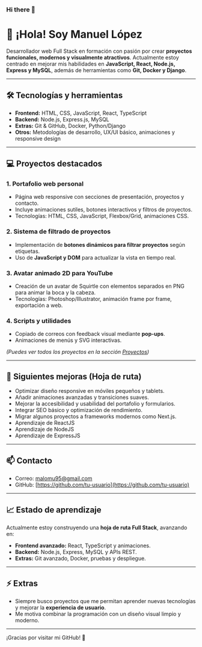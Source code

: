 ### Hi there 👋

# 👋 ¡Hola! Soy Manuel López

Desarrollador web Full Stack en formación con pasión por crear **proyectos funcionales, modernos y visualmente atractivos**. Actualmente estoy centrado en mejorar mis habilidades en **JavaScript, React, Node.js, Express y MySQL**, además de herramientas como **Git, Docker y Django**.

---

## 🛠 Tecnologías y herramientas

- **Frontend:** HTML, CSS, JavaScript, React, TypeScript  
- **Backend:** Node.js, Express.js, MySQL  
- **Extras:** Git & GitHub, Docker, Python/Django  
- **Otros:** Metodologías de desarrollo, UX/UI básico, animaciones y responsive design

---

## 💻 Proyectos destacados

### 1. Portafolio web personal
- Página web responsive con secciones de presentación, proyectos y contacto.  
- Incluye animaciones sutiles, botones interactivos y filtros de proyectos.  
- Tecnologías: HTML, CSS, JavaScript, Flexbox/Grid, animaciones CSS.  

### 2. Sistema de filtrado de proyectos
- Implementación de **botones dinámicos para filtrar proyectos** según etiquetas.  
- Uso de **JavaScript y DOM** para actualizar la vista en tiempo real.

### 3. Avatar animado 2D para YouTube
- Creación de un avatar de Squirtle con elementos separados en PNG para animar la boca y la cabeza.  
- Tecnologías: Photoshop/Illustrator, animación frame por frame, exportación a web.  

### 4. Scripts y utilidades
- Copiado de correos con feedback visual mediante **pop-ups**.  
- Animaciones de menús y SVG interactivas.  

*(Puedes ver todos los proyectos en la sección [Proyectos](#proyectos))*

---

## 🔮 Siguientes mejoras (Hoja de ruta)

- Optimizar diseño responsive en móviles pequeños y tablets.  
- Añadir animaciones avanzadas y transiciones suaves.  
- Mejorar la accesibilidad y usabilidad del portafolio y formularios.  
- Integrar SEO básico y optimización de rendimiento.  
- Migrar algunos proyectos a frameworks modernos como Next.js.
- Aprendizaje de ReactJS
- Aprendizaje de NodeJS
- Aprendizaje de ExpressJS
  

---

## 📫 Contacto

- Correo: malomu95@gmail.com  
- GitHub: [https://github.com/tu-usuario](https://github.com/tu-usuario)  

---

## 📈 Estado de aprendizaje

Actualmente estoy construyendo una **hoja de ruta Full Stack**, avanzando en:

- **Frontend avanzado:** React, TypeScript y animaciones.  
- **Backend:** Node.js, Express, MySQL y APIs REST.  
- **Extras:** Git avanzado, Docker, pruebas y despliegue.  

---

## ⚡ Extras

- Siempre busco proyectos que me permitan aprender nuevas tecnologías y mejorar la **experiencia de usuario**.  
- Me motiva combinar la programación con un diseño visual limpio y moderno.  

---

¡Gracias por visitar mi GitHub! 🚀

<!--
**ManuYPunto/ManuYPunto** is a ✨ _special_ ✨ repository because its `README.md` (this file) appears on your GitHub profile.

Here are some ideas to get you started:

- 🔭 I’m currently working on ...
- 🌱 I’m currently learning ...
- 👯 I’m looking to collaborate on ...
- 🤔 I’m looking for help with ...
- 💬 Ask me about ...
- 📫 How to reach me: ...
- 😄 Pronouns: ...
- ⚡ Fun fact: ...
-->
